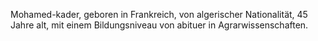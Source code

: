 Mohamed-kader, geboren in Frankreich, von algerischer Nationalität, 45 Jahre alt, mit einem Bildungsniveau von abituer in Agrarwissenschaften.
